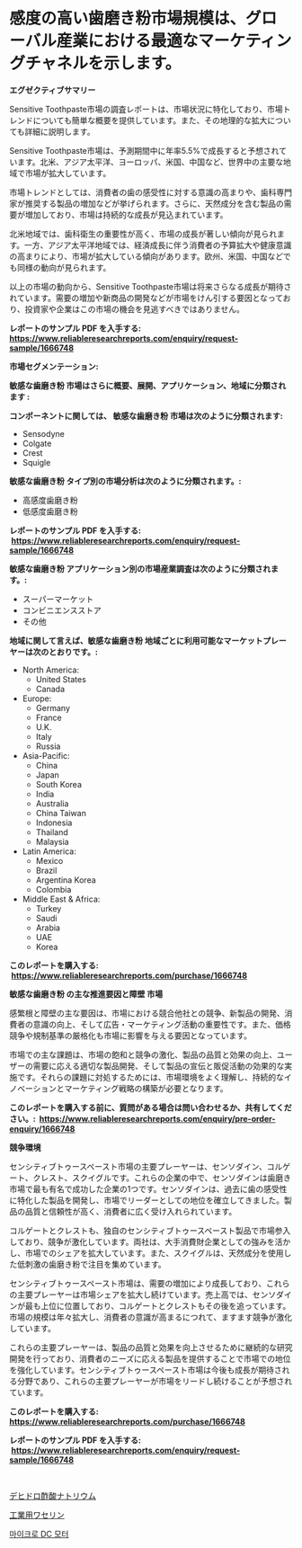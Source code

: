 <p><h1>感​​​​​​​度の高い歯磨き粉市場規模は、グローバル産業における最適なマーケ​​​​​​ティングチャネルを示します。</h1></p><p><strong>エグゼクティブサマリー</strong></p>
<p><p>Sensitive Toothpaste市場の調査レポートは、市場状況に特化しており、市場トレンドについても簡単な概要を提供しています。また、その地理的な拡大についても詳細に説明します。</p><p>Sensitive Toothpaste市場は、予測期間中に年率5.5%で成長すると予想されています。北米、アジア太平洋、ヨーロッパ、米国、中国など、世界中の主要な地域で市場が拡大しています。</p><p>市場トレンドとしては、消費者の歯の感受性に対する意識の高まりや、歯科専門家が推奨する製品の増加などが挙げられます。さらに、天然成分を含む製品の需要が増加しており、市場は持続的な成長が見込まれています。</p><p>北米地域では、歯科衛生の重要性が高く、市場の成長が著しい傾向が見られます。一方、アジア太平洋地域では、経済成長に伴う消費者の予算拡大や健康意識の高まりにより、市場が拡大している傾向があります。欧州、米国、中国などでも同様の動向が見られます。 </p><p>以上の市場の動向から、Sensitive Toothpaste市場は将来さらなる成長が期待されています。需要の増加や新商品の開発などが市場をけん引する要因となっており、投資家や企業はこの市場の機会を見逃すべきではありません。</p></p>
<p><strong>レポートのサンプル PDF を入手する: <a href="https://www.reliableresearchreports.com/enquiry/request-sample/1666748">https://www.reliableresearchreports.com/enquiry/request-sample/1666748</a></strong></p>
<p><strong>市場セグメンテーション:</strong></p>
<p><strong> 敏感な歯磨き粉 市場はさらに概要、展開、アプリケーション、地域に分類されます :</strong></p>
<p><strong>コンポーネントに関しては、 敏感な歯磨き粉 市場は次のように分類されます: &nbsp;</strong></p>
<p><ul><li>Sensodyne</li><li>Colgate</li><li>Crest</li><li>Squigle</li></ul></p>
<p><strong> 敏感な歯磨き粉 タイプ別の市場分析は次のように分類されます。:</strong></p>
<p><ul><li>高感度歯磨き粉</li><li>低感度歯磨き粉</li></ul></p>
<p><strong>レポートのサンプル PDF を入手する: &nbsp;<a href="https://www.reliableresearchreports.com/enquiry/request-sample/1666748">https://www.reliableresearchreports.com/enquiry/request-sample/1666748</a></strong></p>
<p><strong> 敏感な歯磨き粉 アプリケーション別の市場産業調査は次のように分類されます。:</strong></p>
<p><ul><li>スーパーマーケット</li><li>コンビニエンスストア</li><li>その他</li></ul></p>
<p><strong>地域に関して言えば、敏感な歯磨き粉 地域ごとに利用可能なマーケットプレーヤーは次のとおりです。:</strong></p>
<p><ul>
    <li>
        North America:
        <ul>
            <li>United States</li>
            <li>Canada</li>
        </ul>
    </li>
    <li>
        Europe:
        <ul>
            <li>Germany</li>
            <li>France</li>
            <li>U.K.</li>
            <li>Italy</li>
            <li>Russia</li>
        </ul>
    </li>
    <li>
        Asia-Pacific:
        <ul>
            <li>China</li>
            <li>Japan</li>
            <li>South Korea</li>
            <li>India</li>
            <li>Australia</li>
            <li>China Taiwan</li>
            <li>Indonesia</li>
            <li>Thailand</li>
            <li>Malaysia</li>
        </ul>
    </li>
    <li>
        Latin America:
        <ul>
            <li>Mexico</li>
            <li>Brazil</li>
            <li>Argentina Korea</li>
            <li>Colombia</li>
        </ul>
    </li>
    <li>
        Middle East & Africa:
        <ul>
            <li>Turkey</li>
            <li>Saudi</li>
            <li>Arabia</li>
            <li>UAE</li>
            <li>Korea</li>
        </ul>
    </li>
    </ul></p>
<p><strong>このレポートを購入する: &nbsp;<a href="https://www.reliableresearchreports.com/purchase/1666748">https://www.reliableresearchreports.com/purchase/1666748</a></strong></p>
<p><strong>敏感な歯磨き粉 の主な推進要因と障壁 市場</strong></p>
<p><p>感繁根と障壁の主な要因は、市場における競合他社との競争、新製品の開発、消費者の意識の向上、そして広告・マーケティング活動の重要性です。また、価格競争や規制基準の厳格化も市場に影響を与える要因となっています。</p><p>市場での主な課題は、市場の飽和と競争の激化、製品の品質と効果の向上、ユーザーの需要に応える適切な製品開発、そして製品の宣伝と販促活動の効果的な実施です。それらの課題に対処するためには、市場環境をよく理解し、持続的なイノベーションとマーケティング戦略の構築が必要となります。</p></p>
<p><strong>このレポートを購入する前に、質問がある場合は問い合わせるか、共有してください。:&nbsp; <a href="https://www.reliableresearchreports.com/enquiry/pre-order-enquiry/1666748">https://www.reliableresearchreports.com/enquiry/pre-order-enquiry/1666748</a></strong></p>
<p><strong>競争環境</strong></p>
<p><p>センシティブトゥースペースト市場の主要プレーヤーは、センソダイン、コルゲート、クレスト、スクイグルです。これらの企業の中で、センソダインは歯磨き市場で最も有名で成功した企業の1つです。センソダインは、過去に歯の感受性に特化した製品を開発し、市場でリーダーとしての地位を確立してきました。製品の品質と信頼性が高く、消費者に広く受け入れられています。</p><p>コルゲートとクレストも、独自のセンシティブトゥースペースト製品で市場参入しており、競争が激化しています。両社は、大手消費財企業としての強みを活かし、市場でのシェアを拡大しています。また、スクイグルは、天然成分を使用した低刺激の歯磨き粉で注目を集めています。</p><p>センシティブトゥースペースト市場は、需要の増加により成長しており、これらの主要プレーヤーは市場シェアを拡大し続けています。売上高では、センソダインが最も上位に位置しており、コルゲートとクレストもその後を追っています。市場の規模は年々拡大し、消費者の意識が高まるにつれて、ますます競争が激化しています。</p><p>これらの主要プレーヤーは、製品の品質と効果を向上させるために継続的な研究開発を行っており、消費者のニーズに応える製品を提供することで市場での地位を強化しています。センシティブトゥースペースト市場は今後も成長が期待される分野であり、これらの主要プレーヤーが市場をリードし続けることが予想されています。</p></p>
<p><strong>このレポートを購入する: &nbsp; <a href="https://www.reliableresearchreports.com/purchase/1666748">https://www.reliableresearchreports.com/purchase/1666748</a></strong></p>
<p><strong>レポートのサンプル PDF を入手する: &nbsp;<a href="https://www.reliableresearchreports.com/enquiry/request-sample/1666748">https://www.reliableresearchreports.com/enquiry/request-sample/1666748</a></strong><strong></strong></p>
<p>&nbsp;</p>
<p><p><a href="https://medium.com/@mookiesville/%E3%83%8A%E3%83%88%E3%83%AA%E3%82%A6%E3%83%A0%E3%83%87%E3%83%92%E3%83%89%E3%83%AD%E9%85%A2%E9%85%B8%E5%A1%A9%E5%B8%82%E5%A0%B4-%E5%B8%82%E5%A0%B4cagr-%E5%B8%82%E5%A0%B4%E3%83%88%E3%83%AC%E3%83%B3%E3%83%89-%E3%81%8A%E3%82%88%E3%81%B3%E6%88%90%E9%95%B7%E6%88%A6%E7%95%A5%E3%81%AB%E9%96%A2%E3%81%99%E3%82%8B%E6%B4%9E%E5%AF%9F-fe321ba6619a">デヒドロ酢酸ナトリウム</a></p><p><a href="https://medium.com/@christiandickens2005/%E5%B7%A5%E6%A5%AD%E7%94%A8%E3%83%90%E3%82%BB%E3%83%AA%E3%83%B3%E5%B8%82%E5%A0%B4-%E3%82%BF%E3%82%A4%E3%83%97-%E7%94%A8%E9%80%94-%E5%9C%B0%E7%90%86%E3%81%AB%E3%82%88%E3%82%8B%E5%8C%85%E6%8B%AC%E7%9A%84%E8%A9%95%E4%BE%A1-9776a3cb3922">工業用ワセリン</a></p><p><a href="https://medium.com/@wilsoniehn789562023/%EB%A7%88%EC%9D%B4%ED%81%AC%EB%A1%9C-dc-%EB%AA%A8%ED%84%B0-%EC%8B%9C%EC%9E%A5-2031%EB%85%84%EA%B9%8C%EC%A7%80%EC%9D%98-%ED%8A%B8%EB%A0%8C%EB%93%9C-%EC%98%88%EC%B8%A1-%EB%B0%8F-%EA%B2%BD%EC%9F%81-%EB%B6%84%EC%84%9D-2f6040917f3a">마이크로 DC 모터</a></p></p>